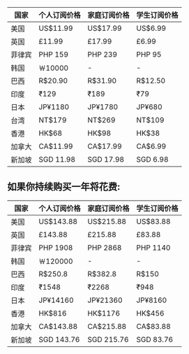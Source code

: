 国家  |个人订阅价格|家庭订阅价格|学生订阅价格
------|-----------|-----------|----------
美国  |  US$11.99 |  US$17.99 | US$6.99
英国  |  £11.99   |  £17.99   | £6.99
菲律宾|  PHP 159  |  PHP 239  | PHP 95
韩国  |  ￦10000  |  -        | -
巴西  |  R$20.90  |  R$31.90  | R$12.50
印度  |  ₹129     |  ₹189     | ₹79
日本  |  JP¥1180  |  JP¥1780  | JP¥680
台湾  |  NT$179   |  NT$269   | NT$109
香港  |  HK$68    |  HK$98    | HK$38
加拿大|  CA$11.99 |  CA$17.99 | CA$6.99
新加坡|  SGD 11.98|  SGD 17.98| SGD 6.98

## 如果你持续购买一年将花费:

国家  |个人订阅价格|家庭订阅价格|学生订阅价格
------|-----------|-----------|----------
美国  |  US$143.88|  US$215.88| US$83.88
英国  |  £143.88  |  £215.88  | £83.88
菲律宾|  PHP 1908 |  PHP 2868 | PHP 1140
韩国  |  ￦120000 |  -        | -
巴西  |  R$250.8  |  R$382.8  | R$150
印度  |  ₹1548    |  ₹2268    | ₹948
日本  |  JP¥14160 |  JP¥21360 | JP¥8160
香港  |  HK$816   |  HK$1176  | HK$456
加拿大|  CA$143.88|  CA$215.88| CA$83.88
新加坡| SGD 143.76| SGD 215.76| SGD 83.76
